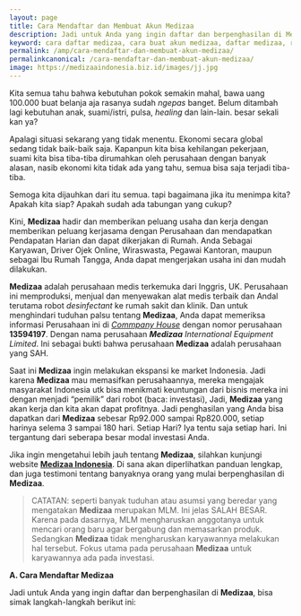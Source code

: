 ```yaml
---
layout: page
title: Cara Mendaftar dan Membuat Akun Medizaa
description: Jadi untuk Anda yang ingin daftar dan berpenghasilan di Medizaa, bisa simak langkah-langkah berikut ini 1. Silahkan menuju ke halaman registrasi (KLIK DISINI) 2. Masukan Nomor HP yang memiliki whatsapp yang aktif.
keyword: cara daftar medizaa, cara buat akun medizaa, daftar medizaa, registrasi medizaa
permalink: /amp/cara-mendaftar-dan-membuat-akun-medizaa/
permalinkcanonical: /cara-mendaftar-dan-membuat-akun-medizaa/
image: https://medizaaindonesia.biz.id/images/jj.jpg
---
```

Kita semua tahu bahwa kebutuhan pokok semakin mahal, bawa uang 100.000 buat belanja aja rasanya sudah _ngepas_ banget. Belum ditambah lagi kebutuhan anak, suami/istri, pulsa, _healing_ dan lain-lain. besar sekali kan ya?

Apalagi situasi sekarang yang tidak menentu. Ekonomi secara global sedang tidak baik-baik saja. Kapanpun kita bisa kehilangan pekerjaan, suami kita bisa tiba-tiba dirumahkan oleh perusahaan dengan banyak alasan, nasib ekonomi kita tidak ada yang tahu, semua bisa saja terjadi tiba-tiba.

Semoga kita dijauhkan dari itu semua. tapi bagaimana jika itu menimpa kita? Apakah kita siap? Apakah sudah ada tabungan yang cukup?

Kini, **Medizaa** hadir dan memberikan peluang usaha dan kerja dengan memberikan peluang kerjasama dengan Perusahaan dan mendapatkan Pendapatan Harian dan dapat dikerjakan di Rumah. Anda Sebagai Karyawan, Driver Ojek Online, Wiraswasta, Pegawai Kantoran, maupun sebagai Ibu Rumah Tangga, Anda dapat mengerjakan usaha ini dan mudah dilakukan.

**Medizaa** adalah perusahaan medis terkemuka dari Inggris, UK. Perusahaan ini memproduksi, menjual dan menyewakan alat medis terbaik dan Andal terutama robot _desinfectant_ ke rumah sakit dan klinik. Dan untuk menghindari tuduhan palsu tentang **Medizaa**, Anda dapat memeriksa informasi Perusahaan ini di [_Commpany_ _House_](https://find-and-update.company-information.service.gov.uk/company/13594197) dengan nomor perusahaan **13594197**. Dengan nama perusahaan _**Medizaa** International Equipment Limited_. Ini sebagai bukti bahwa perusahaan **Medizaa** adalah perusahaan yang SAH.

Saat ini **Medizaa** ingin melakukan ekspansi ke market Indonesia. Jadi karena **Medizaa** mau memasifkan perusahaannya, mereka mengajak masyarakat Indonesia utk bisa menikmati keuntungan dari bisnis mereka ini dengan menjadi “pemilik” dari robot (baca: investasi), Jadi, **Medizaa** yang akan kerja dan kita akan dapat profitnya. Jadi penghasilan yang Anda bisa dapatkan dari **Medizaa** sebesar Rp92.000 sampai Rp820.000, setiap harinya selema 3 sampai 180 hari. Setiap Hari? Iya tentu saja setiap hari. Ini tergantung dari seberapa besar modal investasi Anda.

Jika ingin mengetahui lebih jauh tentang **Medizaa**, silahkan kunjungi website [**Medizaa Indonesia**](/). Di sana akan diperlihatkan panduan lengkap, dan juga testimoni tentang banyaknya orang yang mulai berpenghasilan di **Medizaa**.

> CATATAN: seperti banyak tuduhan atau asumsi yang beredar yang mengatakan **Medizaa** merupakan MLM. Ini jelas SALAH BESAR. Karena pada dasarnya, MLM mengharuskan anggotanya untuk mencari orang baru agar bergabung dan memasarkan produk. Sedangkan **Medizaa** tidak mengharuskan karyawannya melakukan hal tersebut. Fokus utama pada perusahaan **Medizaa** untuk karyawannya ada pada investasi.

**A. Cara Mendaftar Medizaa**

Jadi untuk Anda yang ingin daftar dan berpenghasilan di **Medizaa**, bisa simak langkah-langkah berikut ini:
